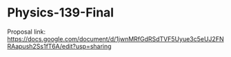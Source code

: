 # Physics-139-Final


Proposal link: https://docs.google.com/document/d/1jwnMRfGdRSdTVF5Uyue3c5eUJ2FNRAapush2Ss1fT6A/edit?usp=sharing 
